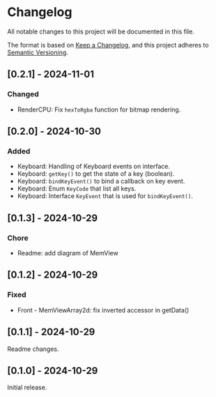 # Changelog

All notable changes to this project will be documented in this file.

The format is based on [Keep a Changelog](https://keepachangelog.com/en/1.0.0/),
and this project adheres to [Semantic Versioning](https://semver.org/spec/v2.0.0.html).

## [0.2.1] - 2024-11-01

### Changed

- RenderCPU: Fix `hexToRgba` function for bitmap rendering.

## [0.2.0] - 2024-10-30

### Added

- Keyboard: Handling of Keyboard events on interface.
- Keyboard: `getKey()` to get the state of a key (boolean).
- Keyboard: `bindKeyEvent()` to bind a callback on key event.
- Keyboard: Enum `KeyCode` that list all keys.
- Keyboard: Interface `KeyEvent` that is used for `bindKeyEvent()`.

## [0.1.3] - 2024-10-29

### Chore

- Readme: add diagram of MemView

## [0.1.2] - 2024-10-29

### Fixed

- Front - MemViewArray2d: fix inverted accessor in getData()

## [0.1.1] - 2024-10-29

Readme changes.

## [0.1.0] - 2024-10-29

Initial release.
